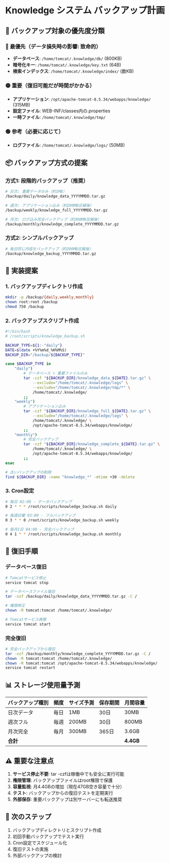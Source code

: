 # Knowledge システム バックアップ計画

## 🎯 バックアップ対象の優先度分類

### 🔴 最優先（データ損失時の影響: 致命的）
- **データベース**: `/home/tomcat/.knowledge/db/` (800KB)
- **暗号化キー**: `/home/tomcat/.knowledge/key.txt` (64B)
- **検索インデックス**: `/home/tomcat/.knowledge/index/` (数KB)

### 🟡 重要（復旧可能だが時間がかかる）
- **アプリケーション**: `/opt/apache-tomcat-8.5.34/webapps/knowledge/` (315MB)
- **設定ファイル**: WEB-INF/classes内の.properties
- **一時ファイル**: `/home/tomcat/.knowledge/tmp/`

### 🟢 参考（必要に応じて）
- **ログファイル**: `/home/tomcat/.knowledge/logs/` (50MB)

## 📦 バックアップ方式の提案

### 方式1: 段階的バックアップ（推奨）
```bash
# 日次: 重要データのみ（約1MB）
/backup/daily/knowledge_data_YYYYMMDD.tar.gz

# 週次: アプリケーション込み（約200MB圧縮後）
/backup/weekly/knowledge_full_YYYYMMDD.tar.gz

# 月次: ログ込み完全バックアップ（約300MB圧縮後）
/backup/monthly/knowledge_complete_YYYYMMDD.tar.gz
```

### 方式2: シンプルバックアップ
```bash
# 毎日同じ内容をバックアップ（約200MB圧縮後）
/backup/knowledge_backup_YYYYMMDD.tar.gz
```

## 🔧 実装提案

### 1. バックアップディレクトリ作成
```bash
mkdir -p /backup/{daily,weekly,monthly}
chown root:root /backup
chmod 750 /backup
```

### 2. バックアップスクリプト作成
```bash
#!/bin/bash
# /root/scripts/knowledge_backup.sh

BACKUP_TYPE=${1:-"daily"}
DATE=$(date +%Y%m%d_%H%M%S)
BACKUP_DIR="/backup/${BACKUP_TYPE}"

case $BACKUP_TYPE in
    "daily")
        # データベース + 重要ファイルのみ
        tar -czf "${BACKUP_DIR}/knowledge_data_${DATE}.tar.gz" \
            --exclude="/home/tomcat/.knowledge/logs" \
            --exclude="/home/tomcat/.knowledge/tmp/*" \
            /home/tomcat/.knowledge/
        ;;
    "weekly")
        # アプリケーション込み
        tar -czf "${BACKUP_DIR}/knowledge_full_${DATE}.tar.gz" \
            --exclude="/home/tomcat/.knowledge/logs" \
            /home/tomcat/.knowledge/ \
            /opt/apache-tomcat-8.5.34/webapps/knowledge/
        ;;
    "monthly")
        # 完全バックアップ
        tar -czf "${BACKUP_DIR}/knowledge_complete_${DATE}.tar.gz" \
            /home/tomcat/.knowledge/ \
            /opt/apache-tomcat-8.5.34/webapps/knowledge/
        ;;
esac

# 古いバックアップの削除
find ${BACKUP_DIR} -name "knowledge_*" -mtime +30 -delete
```

### 3. Cron設定
```bash
# 毎日 02:00 - データバックアップ
0 2 * * * /root/scripts/knowledge_backup.sh daily

# 毎週日曜 03:00 - フルバックアップ
0 3 * * 0 /root/scripts/knowledge_backup.sh weekly

# 毎月1日 04:00 - 完全バックアップ
0 4 1 * * /root/scripts/knowledge_backup.sh monthly
```

## 🔄 復旧手順

### データベース復旧
```bash
# Tomcatサービス停止
service tomcat stop

# データベースファイル復旧
tar -xzf /backup/daily/knowledge_data_YYYYMMDD.tar.gz -C /

# 権限修正
chown -R tomcat:tomcat /home/tomcat/.knowledge/

# Tomcatサービス再開
service tomcat start
```

### 完全復旧
```bash
# 完全バックアップから復旧
tar -xzf /backup/monthly/knowledge_complete_YYYYMMDD.tar.gz -C /
chown -R tomcat:tomcat /home/tomcat/.knowledge/
chown -R tomcat:tomcat /opt/apache-tomcat-8.5.34/webapps/knowledge/
service tomcat restart
```

## 📊 ストレージ使用量予測

| バックアップ種別 | 頻度 | サイズ予測 | 保存期間 | 月間容量 |
|------------------|------|------------|----------|----------|
| 日次データ       | 毎日 | 1MB        | 30日     | 30MB     |
| 週次フル         | 毎週 | 200MB      | 30日     | 800MB    |
| 月次完全         | 毎月 | 300MB      | 365日    | 3.6GB    |
| **合計**         |      |            |          | **4.4GB** |

## ⚠️ 重要な注意点

1. **サービス停止不要**: tar -czfは稼働中でも安全に実行可能
2. **権限管理**: バックアップファイルはroot権限で保護
3. **容量監視**: 月4.4GBの増加（現在47GB空き容量で十分）
4. **テスト**: バックアップからの復旧テストを定期実行
5. **外部保存**: 重要バックアップは別サーバーにも転送推奨

## 🚀 次のステップ

1. バックアップディレクトリとスクリプト作成
2. 初回手動バックアップでテスト実行
3. Cron設定でスケジュール化
4. 復旧テストの実施
5. 外部バックアップの検討